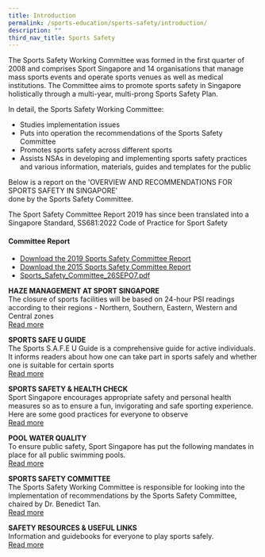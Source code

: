 ```yaml
---
title: Introduction
permalink: /sports-education/sports-safety/introduction/
description: ""
third_nav_title: Sports Safety
---
```

The Sports Safety Working Committee was formed in the first quarter of 2008 and comprises Sport Singapore and 14 organisations that manage mass sports events and operate sports venues as well as medical institutions. The Committee aims to promote sports safety in Singapore holistically through a multi-year, multi-prong Sports Safety Plan.

In detail, the Sports Safety Working Committee: 
*   Studies implementation issues 
*   Puts into operation the recommendations of the Sports Safety Committee
*   Promotes sports safety across different sports
*   Assists NSAs in developing and implementing sports safety practices and various information, materials, guides and templates for the public 

Below is a report on the 'OVERVIEW AND RECOMMENDATIONS FOR SPORTS SAFETY IN SINGAPORE'   
done by the Sports Safety Committee.

The Sport Safety Committee Report 2019 has since been translated into a Singapore Standard, SS681:2022 Code of Practice for Sport Safety

#### **Committee Report**
* [Download the 2019 Sports Safety Committee Report](/files/Sport%20Education/Sport%20Safety/2019_Sports_Safety_Committee_Report_30Oct19(4).pdf)
* [Download the 2015 Sports Safety Committee Report](/files/Sport%20Education/Sport%20Safety/Sports-Safety-Committee-Report-2015.pdf)
* [Sports_Safety_Committee_26SEPO7.pdf](/files/Sport%20Education/Sport%20Safety/Sports_Safety_Committee_26SEPO7.pdf)

**HAZE MANAGEMENT AT SPORT SINGAPORE**
<br>
The closure of sports facilities will be based on 24-hour PSI readings according to their regions - Northern, Southern, Eastern, Western and Central zones
<br>
[Read more](/sports-education/sports-safety/haze-management-at-sport-singapore/)

**SPORTS SAFE U GUIDE**
<br>
The Sports S.A.F.E U Guide is a comprehensive guide for active individuals. It informs readers about how one can take part in sports safely and whether one is suitable for certain sports
<br>
[Read more](/sports-education/sports-safety/sports-safe-u-guide/)

**SPORTS SAFETY & HEALTH CHECK**
<br>
Sport Singapore encourages appropriate safety and personal health measures so as to ensure a fun, invigorating and safe sporting experience. Here are some good practices for everyone to observe
<br>
[Read more](/sports-education/sports-safety/sports-safety-health-check/)

**POOL WATER QUALITY**
<br>
To ensure public safety, Sport Singapore has put the following mandates in place for all public swimming pools.
<br>
[Read more](/sports-education/sports-safety/pool-water-quality/)

**SPORTS SAFETY COMMITTEE**
<br>
The Sports Safety Working Committee is responsible for looking into the implementation of recommendations by the Sports Safety Committee, chaired by Dr. Benedict Tan.
<br>
[Read more](/sports-education/sports-safety/sports-safety-committee/)

**SAFETY RESOURCES & USEFUL LINKS**
<br>
Information and guidebooks for everyone to play sports safely.
<br>
[Read more](/sports-education/sports-safety/safety-resources-useful-links/)